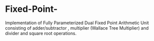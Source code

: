 # Fixed-Point-

Implementation of Fully Parameterized Dual Fixed Point Arithmetic Unit consisting of adder/subtractor , multiplier (Wallace Tree Multiplier) and divider and square root operations.
